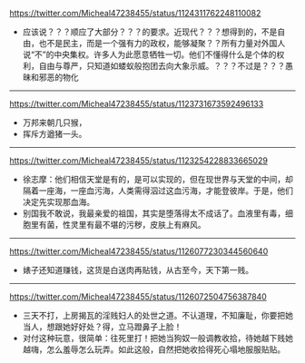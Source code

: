 https://twitter.com/Micheal47238455/status/1124311762248110082
- 应该说？？？顺应了大部分？？？的要求。近现代？？？想得到的，不是自由，也不是民主，而是一个强有力的政权，能够凝聚？？所有力量对外国人说“不”的中央集权。许多人为此愿意牺牲一切。他们不懂得什么是个体的权利，自由与尊严，只知道如蝼蚁般抱团去向大象示威。？？？不过是？？？愚昧和邪恶的物化
---
https://twitter.com/Micheal47238455/status/1123731673592496133
- 万邦来朝几只猴，
- 挥斥方遒猪一头。
---
https://twitter.com/Micheal47238455/status/1123254228833665029
- 徐志摩：他们相信天堂是有的，是可以实现的，但在现世界与天堂的中间，却隔着一座海，一座血污海，人类需得泅过这血污海，才能登彼岸。于是，他们决定先实现那血海。
- 别国我不敢说，我最亲爱的祖国，其实是堕落得太不成话了。血液里有毒，细胞里有菌，性灵里有最不堪的污秽，皮肤上有麻风。
---
https://twitter.com/Micheal47238455/status/1126077230344560640
- 婊子还知道赚钱，这货是白送肉再贴钱，从古至今，天下第一贱。
---
https://twitter.com/Micheal47238455/status/1126072504756387840
- 三天不打，上房揭瓦的淫贱妇人的处世之道。不认道理，不知廉耻，你要把她当人，想跟她好好处？得，立马蹬鼻子上脸！
- 对付这种玩意，很简单：往死里打！把她当狗奴一般调教收拾，待她越下贱她越嗨，怎么羞辱怎么玩弄。如此这般，自然把她收拾得死心塌地服服贴贴。